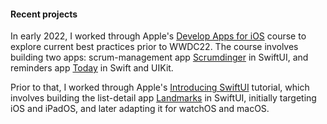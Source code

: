 #### Recent projects

In early 2022, I worked through Apple's [Develop Apps for iOS](https://developer.apple.com/tutorials/app-dev-training/) course to explore current best practices prior to WWDC22. The course involves building two apps: scrum-management app [Scrumdinger](https://developer.apple.com/tutorials/app-dev-training/getting-started-with-scrumdinger) in SwiftUI, and reminders app [Today](https://developer.apple.com/tutorials/app-dev-training/getting-started-with-today) in Swift and UIKit. 

Prior to that, I worked through Apple's [Introducing SwiftUI](https://developer.apple.com/tutorials/swiftui) tutorial, which involves building the list-detail app [Landmarks](https://developer.apple.com/tutorials/swiftui/creating-and-combining-views) in SwiftUI, initially targeting iOS and iPadOS, and later adapting it for watchOS and macOS.
